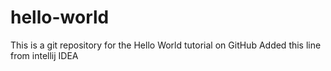 # hello-world
This is a git repository for the Hello World tutorial on GitHub
Added this line from intellij IDEA
